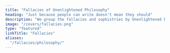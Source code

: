 ```yaml
---
title: "Fallacies of Unenlightened Philosophy"
heading: "Just because people can write doesn't mean they should"
description: "We group the fallacies and sophistries by Unenlightened Philosophers"
image: "/covers/fallacies.png"
type: "featured"
linkTitle: "Fallacies"
aliases:
  "/fallacies/philosophy/"
---
```

